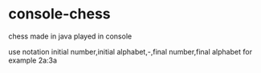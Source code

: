 

# console-chess

chess made in java
played in console

use notation
initial number,initial alphabet,-,final number,final alphabet
for example 2a:3a
